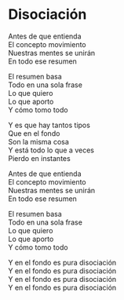 # Disociación  

Antes de que entienda  
El concepto movimiento  
Nuestras mentes se unirán  
En todo ese resumen  

El resumen basa  
Todo en una sola frase  
Lo que quiero  
Lo que aporto  
Y cómo tomo todo  

Y es que hay tantos tipos  
Que en el fondo  
Son la misma cosa  
Y está todo lo que a veces  
Pierdo en instantes  

Antes de que entienda  
El concepto movimiento  
Nuestras mentes se unirán  
En todo ese resumen  

El resumen basa  
Todo en una sola frase  
Lo que quiero  
Lo que aporto  
Y cómo tomo todo  

Y en el fondo es pura disociación  
Y en el fondo es pura disociación  
Y en el fondo es pura disociación  
Y en el fondo es pura disociación  
